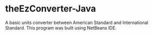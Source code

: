 # theEzConverter-Java
A basic units converter between American Standard and International Standard. This program was built using NetBeans IDE.
